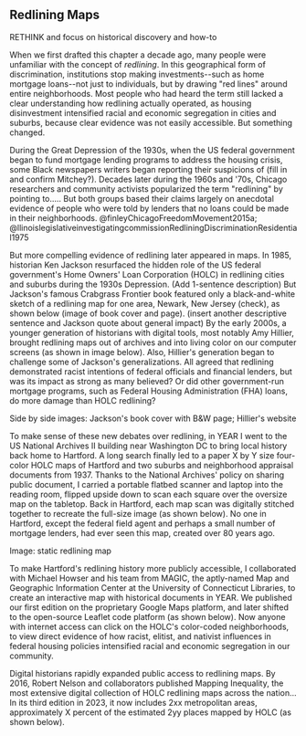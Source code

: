 ## Redlining Maps

RETHINK and focus on historical discovery and how-to

When we first drafted this chapter a decade ago, many people were unfamiliar with the concept of *redlining*. In this geographical form of discrimination, institutions stop making investments--such as home mortgage loans--not just to individuals, but by drawing "red lines" around entire neighborhoods. Most people who had heard the term still lacked a clear understanding how redlining actually operated, as housing disinvestment intensified racial and economic segregation in cities and suburbs, because clear evidence was not easily accessible. But something changed.

During the Great Depression of the 1930s, when the US federal government began to fund mortgage lending programs to address the housing crisis, some Black newspapers writers began reporting their suspicions of (fill in and confirm Mitchey?). Decades later during the 1960s and '70s, Chicago researchers and community activists popularized the term "redlining" by pointing to..... But both groups based their claims largely on anecdotal evidence of people who were told by lenders that no loans could be made in their neighborhoods. @finleyChicagoFreedomMovement2015a; @llinoislegislativeinvestigatingcommissionRedliningDiscriminationResidential1975

But more compelling evidence of redlining later appeared in maps. In 1985, historian Ken Jackson resurfaced the hidden role of the US federal government's Home Owners' Loan Corporation (HOLC) in redlining cities and suburbs during the 1930s Depression. (Add 1-sentence description) But Jackson's famous Crabgrass Frontier book featured only a black-and-white sketch of a redlining map for one area, Newark, New Jersey (check), as shown below (image of book cover and page). (insert another descriptive sentence and Jackson quote about general impact) By the early 2000s, a younger generation of historians with digital tools, most notably Amy Hillier, brought redlining maps out of archives and into living color on our computer screens (as shown in image below). Also, Hillier's generation began to challenge some of Jackson's generalizations. All agreed that redlining demonstrated racist intentions of federal officials and financial lenders, but was its impact as strong as many believed? Or did other government-run mortgage programs, such as Federal Housing Administration (FHA) loans, do more damage than HOLC redlining?

Side by side images: Jackson's book cover with B&W page; Hillier's website

To make sense of these new debates over redlining, in YEAR I went to the US National Archives II building near Washington DC to bring local history back home to Hartford. A long search finally led to a paper X by Y size four-color HOLC maps of Hartford and two suburbs and neighborhood appraisal documents from 1937. Thanks to the National Archives' policy on sharing public document, I carried a portable flatbed scanner and laptop into the reading room, flipped upside down to scan each square over the oversize map on the tabletop. Back in Hartford, each map scan was digitally stitched together to recreate the full-size image (as shown below). No one in Hartford, except the federal field agent and perhaps a small number of mortgage lenders, had ever seen this map, created over 80 years ago.

Image: static redlining map

To make Hartford's redlining history more publicly accessible, I collaborated with Michael Howser and his team from MAGIC, the aptly-named Map and Geographic Information Center at the University of Connecticut Libraries, to create an interactive map with historical documents in YEAR. We published our first edition on the proprietary Google Maps platform, and later shifted to the open-source Leaflet code platform (as shown below). Now anyone with internet access can click on the HOLC's color-coded neighborhoods, to view direct evidence of how racist, elitist, and nativist influences in federal housing policies intensified racial and economic segregation in our community.

Digital historians rapidly expanded public access to redlining maps. By 2016, Robert Nelson and collaborators published Mapping Inequality, the most extensive digital collection of HOLC redlining maps across the nation... In its third edition in 2023, it now includes 2xx metropolitan areas, approximately X percent of the estimated 2yy places mapped by HOLC (as shown below).
